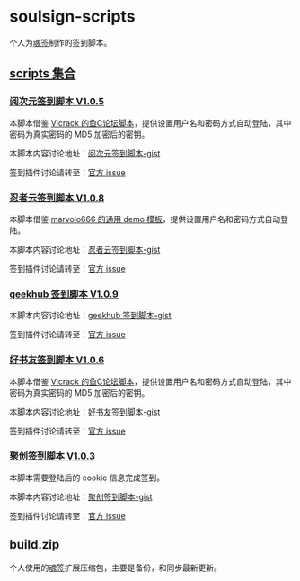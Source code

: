 # soulsign-scripts

个人为[魂签](https://github.com/inu1255/soulsign-chrome)制作的签到脚本。

## [scripts 集合](https://soulsign.inu1255.cn/?uid=1176)

### [阅次元签到脚本 V1.0.5](https://soulsign.inu1255.cn/scripts/174)

本脚本借鉴 [Vicrack 的鱼C论坛脚本](https://soulsign.inu1255.cn/scripts/167)，提供设置用户名和密码方式自动登陆，其中密码为真实密码的 MD5 加密后的密钥。

本脚本内容讨论地址：[阅次元签到脚本-gist](https://gist.github.com/yi-Xu-0100/582545da3b2869b544272c4db8b77c7e)

签到插件讨论请转至：[官方 issue](https://github.com/inu1255/soulsign-chrome/issues)

### [忍者云签到脚本 V1.0.8](https://soulsign.inu1255.cn/scripts/173)

本脚本借鉴 [marvolo666 的通用 demo 模板](https://github.com/inu1255/soulsign-chrome/blob/master/public/demos/ShadowSocksR.js)，提供设置用户名和密码方式自动登陆。

本脚本内容讨论地址：[忍者云签到脚本-gist](https://gist.github.com/yi-Xu-0100/f9f91bda4293ffed7219a1d3331a05e3)

签到插件讨论请转至：[官方 issue](https://github.com/inu1255/soulsign-chrome/issues)

### [geekhub 签到脚本 V1.0.9](https://soulsign.inu1255.cn/scripts/172)

本脚本内容讨论地址：[geekhub 签到脚本-gist](https://gist.github.com/yi-Xu-0100/44d5d7199e029e61c0976902122c0900)

签到插件讨论请转至：[官方 issue](https://github.com/inu1255/soulsign-chrome/issues)

### [好书友签到脚本 V1.0.6](https://soulsign.inu1255.cn/scripts/185)

本脚本借鉴 [Vicrack 的鱼C论坛脚本](https://soulsign.inu1255.cn/scripts/167)，提供设置用户名和密码方式自动登陆，其中密码为真实密码的 MD5 加密后的密钥。

本脚本内容讨论地址：[好书友签到脚本-gist](https://gist.github.com/yi-Xu-0100/910de5106ebc8497b6198ba366cccb97)

签到插件讨论请转至：[官方 issue](https://github.com/inu1255/soulsign-chrome/issues)

### [聚创签到脚本 V1.0.3](https://soulsign.inu1255.cn/scripts/186)

本脚本需要登陆后的 cookie 信息完成签到。

本脚本内容讨论地址：[聚创签到脚本-gist](https://gist.github.com/yi-Xu-0100/9a681d4d5a7a4c326e9f0c66e9bc5e47)

签到插件讨论请转至：[官方 issue](https://github.com/inu1255/soulsign-chrome/issues)

## build.zip

个人使用的[魂签](https://github.com/inu1255/soulsign-chrome)扩展压缩包，主要是备份，和同步最新更新。
